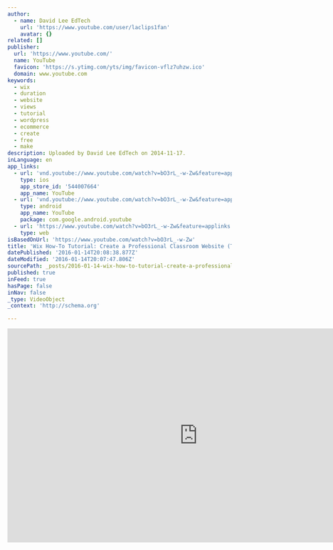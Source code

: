 ```yaml
---
author:
  - name: David Lee EdTech
    url: 'https://www.youtube.com/user/laclips1fan'
    avatar: {}
related: []
publisher:
  url: 'https://www.youtube.com/'
  name: YouTube
  favicon: 'https://s.ytimg.com/yts/img/favicon-vflz7uhzw.ico'
  domain: www.youtube.com
keywords:
  - wix
  - duration
  - website
  - views
  - tutorial
  - wordpress
  - ecommerce
  - create
  - free
  - make
description: Uploaded by David Lee EdTech on 2014-11-17.
inLanguage: en
app_links:
  - url: 'vnd.youtube://www.youtube.com/watch?v=bO3rL_-w-Zw&feature=applinks'
    type: ios
    app_store_id: '544007664'
    app_name: YouTube
  - url: 'vnd.youtube://www.youtube.com/watch?v=bO3rL_-w-Zw&feature=applinks'
    type: android
    app_name: YouTube
    package: com.google.android.youtube
  - url: 'https://www.youtube.com/watch?v=bO3rL_-w-Zw&feature=applinks'
    type: web
isBasedOnUrl: 'https://www.youtube.com/watch?v=bO3rL_-w-Zw'
title: 'Wix How-To Tutorial: Create a Professional Classroom Website (Teacher Edition)'
datePublished: '2016-01-14T20:08:38.877Z'
dateModified: '2016-01-14T20:07:47.806Z'
sourcePath: _posts/2016-01-14-wix-how-to-tutorial-create-a-professional-classroom-website.md
published: true
inFeed: true
hasPage: false
inNav: false
_type: VideoObject
_context: 'http://schema.org'

---
```

<iframe src="https://cdn.embedly.com/widgets/media.html?src=https%3A%2F%2Fwww.youtube.com%2Fembed%2FbO3rL_-w-Zw%3Ffeature%3Doembed&amp;url=https%3A%2F%2Fwww.youtube.com%2Fwatch%3Fv%3DbO3rL_-w-Zw&amp;image=https%3A%2F%2Fi.ytimg.com%2Fvi%2FbO3rL_-w-Zw%2Fhqdefault.jpg&amp;key=b7d04c9b404c499eba89ee7072e1c4f7&amp;type=text%2Fhtml&amp;schema=youtube" width="854" height="480" scrolling="no" frameborder="0" allowfullscreen="allowfullscreen" style=""></iframe>